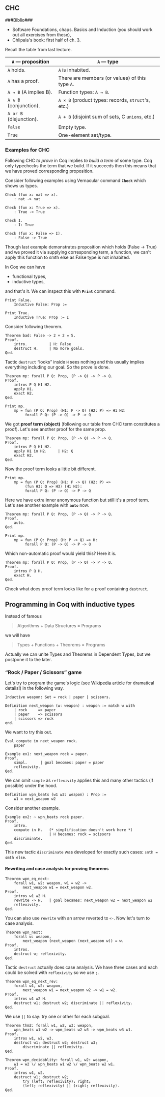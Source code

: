 ## CHC

###Biblio###

* 	Software Foundations, chaps. Basics and Induction (you should work out
	all exercises from these),
* 	Chlipala's book: first half of ch. 3.

Recall the table from last lecture.

`A` — proposition       |     `A` — type
------------------------|---------------------------------------------------
`A` holds.              | `A` is inhabited.
`A` has a proof.        | There are members (or values) of this type `A`.
`A → B` (A implies B).  | Function types: `A → B`.
`A ∧ B` (conjunction).  | `A × B` (product types: records, `struct`'s, etc.)
`A or B` (disjunction). | `A + B` (disjoint sum of sets, C `unions`, etc.)
`False`					| Empty type.
`True`					| One-element set/type.

### Examples for CHC

Following CHC _to prove_ in Coq implies _to build a term_ of some type.
Coq only typechecks the term that we build. If it succeeds then this means
that we have proved corresponding proposition.

Consider following examples using Vernacular command **`Check`** which
shows us types.

	Check (fun x: nat => x).
		: nat -> nat

	Check (fun x: True => x).
		: True -> True
		
	Check I.
		: I: True
		
	Check (fun x: False => I).
		: False -> True
		
Though last example demonstrates proposition which holds (False → True)
and we proved it via supplying corresponding term, a function, we can't
apply this function to smth else as False type is not inhabited.

In Coq we can have

*	functional types,
*	inductive types,

and that's it. We can inspect this with **`Print`** command.

	Print False.
		Inductive False: Prop :=

	Print True.
		Inductive True: Prop := I

Consider following theorem.

	Theorem bad: False -> 2 + 2 = 5.
	Proof.
		intro.			| H: False
		destruct H.		| No more goals.
	Qed.

Tactic `destruct` “looks” inside `H` sees nothing and this usually 
implies everything including our goal. So the prove is done.

	Theorem mp: forall P Q: Prop, (P -> Q) -> P -> Q.
	Proof.
		intros P Q H1 H2.
		apply H1.
		exact H2.
	Qed.
	
	Print mp.
		mp = fun (P Q: Prop) (H1: P -> Q) (H2: P) => H1 H2:
			 forall P Q: (P -> Q) -> P -> Q

We got **proof term (object)** (following our table from CHC term
constitutes a proof). Let's see another proof for the same prop.

	Theorem mp: forall P Q: Prop, (P -> Q) -> P -> Q.
	Proof.
		intros P Q H1 H2.
		apply H1 in H2.		| H2: Q
		exact H2.
	Qed.

Now the proof term looks a little bit different.

	Print mp.
		mp = fun (P Q: Prop) (H1: P -> Q) (H2: P) => 
			 (fun H3: Q => H3) (H1 H2):
			 forall P Q: (P -> Q) -> P -> Q

Here we have extra inner anonymous function but still it's a proof term.
Let's see another example with **`auto`** now.

	Theorem mp: forall P Q: Prop, (P -> Q) -> P -> Q.
	Proof.
		auto.
	Qed.

	Print mp.
		mp = fun (P Q: Prop) (H: P -> Q) => H:
			 forall P Q: (P -> Q) -> P -> Q

Which non-automatic proof would yield this? Here it is.

	Theorem mp: forall P Q: Prop, (P -> Q) -> P -> Q.
	Proof.
		intros P Q H.
		exact H.
	Qed.

Check what does proof term looks like for a proof containing `destruct`.

## Programming in Coq with inductive types

Instead of famous

> Algorithms + Data Structures = Programs

we will have

> Types + Functions + Theorems = Programs

Actually we can unite Types and Theorems in Dependent Types, but we 
postpone it to the later.

### “Rock / Paper / Scissors” game

Let's try to program the game's logic (see 
[Wikipedia article](http://en.wikipedia.org/wiki/Rock-paper-scissors) 
for dramatical details!) in the following way.

	Inductive weapon: Set = rock | paper | scissors.
	
	Definition next_weapon (w: weapon) : weapon := match w with
		| rock     => paper
		| paper    => scissors
		| scissors => rock
	end.

We want to try this out.

	Eval compute in next_weapon rock.
		paper

	Example ex1: next_weapon rock = paper.
	Proof.
		simpl.		| goal becomes: paper = paper
		reflexivity.
	Qed.
	
We can omit `simple` as `reflexivity` applies this and many other 
tactics (if possible) under the hood.

	Definition wpn_beats (w1 w2: weapon) : Prop := 
		w1 = next_weapon w2
		
Consider another example.

	Example ex2: ~ wpn_beats rock paper.
	Proof.
		intro.
		compute in H.	(* simplification doesn't work here *)
						| H becames: rock = scissors
		discriminate.
	Qed.

This new tactic `discriminate` was developed for exactly such cases:
`smth = smth else`.

#### Rewriting and case analysis for proving theorems

	Theorem wpn_eq_next:
		forall w1, w2: weapon, w1 = w2 -> 
			next_weapon w1 = next_weapon w2.
	Proof.
		intros w1 w2 H.
		rewrite -> H. 	| goal becames: next_weapon w2 = next_weapon w2 
		reflexivity.
	Qed.

You can also use `rewrite` with an arrow reverted to `<-`. Now let's
turn to case analysis.

	Theorem wpn_next:
		forall w: weapon, 
			next_weapon (next_weapon (next_weapon w)) = w.
	Proof.
		intros.
		destruct w; reflexivity.
	Qed.

Tactic `destruct` actually does case analysis. We have three cases
and each could be solved with `reflexivity` so we use `;`.

	Theorem wpn_eq_next_rev:
		forall w1, w2: weapon, 
			next_weapon w1 = next_weapon w2 -> w1 = w2.
	Proof.
		intros w1 w2 H.
		destruct w1; destruct w2; discriminate || reflexivity.
	Qed.

We use `||` to say: try one or other for each subgoal.

	Theorem thm2: forall w1, w2, w3: weapon,
		wpn_beats w1 w2 -> wpn_beats w2 w3 -> wpn_beats w3 w1.
	Proof.
		intros w1, w2, w3.
		destruct w1; destruct w2; destruct w3; 
			discriminate || reflexivity.
	Qed.

	Theorem wpn_decidablity: forall w1, w2: weapon,
		w1 = w2 \/ wpn_beats w1 w2 \/ wpn_beats w2 w1.
	Proof.
		intros w1, w2.
		destruct w1; destruct w2; 
			try (left; reflexivity); right;
			(left; reflexivity) || (right; reflexivity).
	Qed.

		
